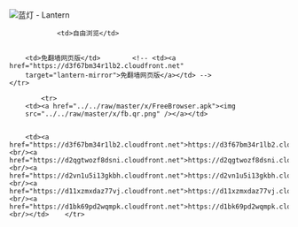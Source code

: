 

<img src="../../raw/master/x/8e0a2b81.c82003be.LanternYellow2.png" alt="蓝灯 - Lantern"/>
<table>
    <tr>
                
                <td>自由浏览</td>
        
        
        <td>免翻墙网页版</td>        <!-- <td><a href="https://d3f67bm34r1lb2.cloudfront.net"
        target="lantern-mirror">免翻墙网页版</a></td> -->
    </tr>
    
            <tr>
        <td><a href="../../raw/master/x/FreeBrowser.apk"><img
        src="../../raw/master/x/fb.qr.png" /></a></td>

        
        <td><a href="https://d3f67bm34r1lb2.cloudfront.net">https://d3f67bm34r1lb2.cloudfront.net</a><br/><a href="https://d2qgtwozf8dsni.cloudfront.net">https://d2qgtwozf8dsni.cloudfront.net</a><br/><a href="https://d2vn1u5i13gkbh.cloudfront.net">https://d2vn1u5i13gkbh.cloudfront.net</a><br/><a href="https://d11xzmxdaz77vj.cloudfront.net">https://d11xzmxdaz77vj.cloudfront.net</a><br/><a href="https://d1bk69pd2wqmpk.cloudfront.net">https://d1bk69pd2wqmpk.cloudfront.net</a><br/></td>    </tr>
</table>
